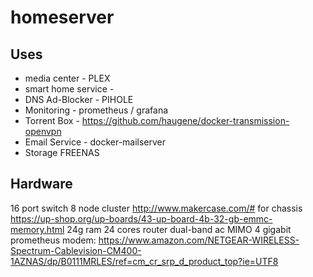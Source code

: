 # homeserver



## Uses
* media center - PLEX
* smart home service - 
* DNS Ad-Blocker - PIHOLE
* Monitoring - prometheus / grafana
* Torrent Box - https://github.com/haugene/docker-transmission-openvpn
* Email Service - docker-mailserver
* Storage FREENAS



## Hardware
16 port switch
8 node cluster
http://www.makercase.com/# for chassis
https://up-shop.org/up-boards/43-up-board-4b-32-gb-emmc-memory.html
24g ram
24 cores
router dual-band ac MIMO 4 gigabit prometheus
modem: https://www.amazon.com/NETGEAR-WIRELESS-Spectrum-Cablevision-CM400-1AZNAS/dp/B0111MRLES/ref=cm_cr_srp_d_product_top?ie=UTF8
